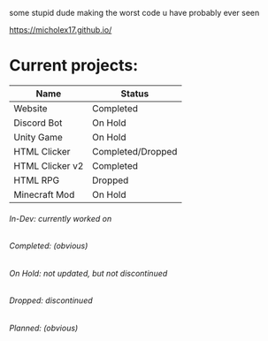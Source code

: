 some stupid dude making the worst code u have probably ever seen

https://micholex17.github.io/

# Current projects:

| Name | Status |
| --- | --- |
| Website | Completed |
| Discord Bot | On Hold |
| Unity Game | On Hold |
| HTML Clicker | Completed/Dropped |
| HTML Clicker v2 | Completed |
| HTML RPG | Dropped |
| Minecraft Mod | On Hold |

###### In-Dev: currently worked on
###### Completed: (obvious)
###### On Hold: not updated, but not discontinued
###### Dropped: discontinued
###### Planned: (obvious)

<!---
Micholex17/Micholex17 is a ✨ special ✨ repository because its `README.md` (this file) appears on your GitHub profile.
You can click the Preview link to take a look at your changes.
--->
